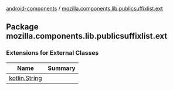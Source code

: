 [android-components](../index.md) / [mozilla.components.lib.publicsuffixlist.ext](./index.md)

## Package mozilla.components.lib.publicsuffixlist.ext

### Extensions for External Classes

| Name | Summary |
|---|---|
| [kotlin.String](kotlin.-string/index.md) |  |
